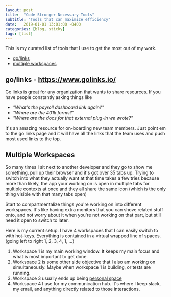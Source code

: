 ```yaml
---
layout: post
title:  "Code Stronger Necessary Tools"
subtitle: "Tools that can maximize efficiency"
date:   2019-01-01 13:01:00 -0400
categories: [blog, sticky]
tags: [list]
---
```


This is my curated list of tools that I use to get the most out of my work.

* [go/links](#go/golinks)
* [multiple workspaces](#multiple-workspaces)

## go/links - https://www.golinks.io/
Go links is great for any organization that wants to share resources. If you have people constantly asking things like

  * *"What's the payroll dashboard link again?"*
  * *"Where are the 401k forms?"*
  * *"Where are the docs for that external plug-in we wrote?"*

It's an amazing resource for on-boarding new team members. Just point em to the go links page and it will have all the links that the team uses and push most used links to the top.

## Multiple Workspaces
So many times I sit next to another developer and they go to show me something, pull up their browser and it's got over 35 tabs up. Trying to switch into what they actually want at that time takes a few tries because more than likely, the app your working on is open in multiple tabs for multiple contexts at once and they all share the same icon (which is the only thing visible with that many tabs open)

Start to compartmentalize things you're working on into different workspaces. It's like having extra monitors that you can shove related stuff onto, and not worry about it when you're not working on that part, but still need it open to switch to later.

Here is my current setup. I have 4 workspaces that I can easily switch to with hot-keys. Everything is contained in a virtual wrapped line of spaces. (going left to right 1, 2, 3, 4, 1, ...)
  1. Workspace 1 is my main working window. It keeps my main focus and what is most important to get done.
  2. Workspace 2 is some other side objective that I also am working on simultaneously. Maybe when workspace 1 is building, or tests are running.
  3. Workspace 3 usually ends up being [personal space](https://i.imgur.com/ELU1Vy7.jpg)
  4. Workspace 4 I use for my communication hub. It's where I keep slack, my email, and anything directly related to those interactions.
